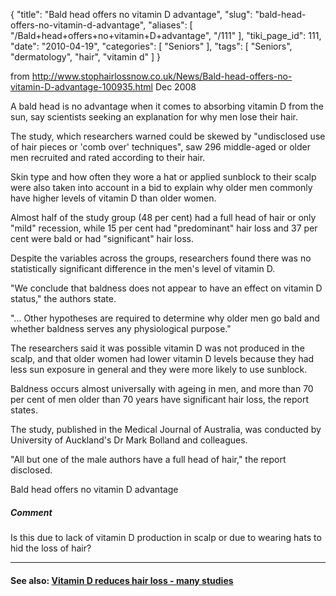 {
    "title": "Bald head offers no vitamin D advantage",
    "slug": "bald-head-offers-no-vitamin-d-advantage",
    "aliases": [
        "/Bald+head+offers+no+vitamin+D+advantage",
        "/111"
    ],
    "tiki_page_id": 111,
    "date": "2010-04-19",
    "categories": [
        "Seniors"
    ],
    "tags": [
        "Seniors",
        "dermatology",
        "hair",
        "vitamin d"
    ]
}


from http://www.stophairlossnow.co.uk/News/Bald-head-offers-no-vitamin-D-advantage-100935.html  Dec 2008

A bald head is no advantage when it comes to absorbing vitamin D from the sun, say scientists seeking an explanation for why men lose their hair.

The study, which researchers warned could be skewed by "undisclosed use of hair pieces or 'comb over' techniques", saw 296 middle-aged or older men recruited and rated according to their hair.

Skin type and how often they wore a hat or applied sunblock to their scalp were also taken into account in a bid to explain why older men commonly have higher levels of vitamin D than older women.

Almost half of the study group (48 per cent) had a full head of hair or only "mild" recession, while 15 per cent had "predominant" hair loss and 37 per cent were bald or had "significant" hair loss.

Despite the variables across the groups, researchers found there was no statistically significant difference in the men's level of vitamin D.

"We conclude that baldness does not appear to have an effect on vitamin D status," the authors state.

"... Other hypotheses are required to determine why older men go bald and whether baldness serves any physiological purpose."

The researchers said it was possible vitamin D was not produced in the scalp, and that older women had lower vitamin D levels because they had less sun exposure in general and they were more likely to use sunblock.

Baldness occurs almost universally with ageing in men, and more than 70 per cent of men older than 70 years have significant hair loss, the report states.

The study, published in the Medical Journal of Australia, was conducted by University of Auckland's Dr Mark Bolland and colleagues.

"All but one of the male authors have a full head of hair," the report disclosed.

Bald head offers no vitamin D advantage

##### Comment

Is this due to lack of vitamin D production in scalp or due to wearing hats to hid the loss of hair?

---

#### See also: [Vitamin D reduces hair loss - many studies](/posts/vitamin-d-reduces-hair-loss-many-studies)